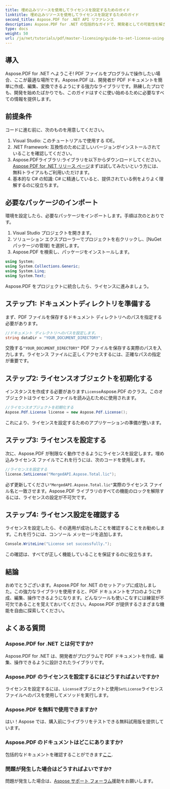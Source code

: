 ```yaml
---
title: 埋め込みリソースを使用してライセンスを設定するためのガイド
linktitle: 埋め込みリソースを使用してライセンスを設定するためのガイド
second_title: Aspose.PDF for .NET API リファレンス
description: Aspose.PDF for .NET の包括的なガイドで、開発者としての可能性を解き放ちましょう。プログラムで PDF ドキュメントを簡単に作成、編集、操作する方法を学びます。このチュートリアルでは、前提条件と手順ごとの手順について説明します。
type: docs
weight: 50
url: /ja/net/tutorials/pdf/master-licensing/guide-to-set-license-using-embedded-resource/
---
```

## 導入

Aspose.PDF for .NET へようこそ! PDF ファイルをプログラムで操作したい場合、ここが最適な場所です。Aspose.PDF は、開発者が PDF ドキュメントを簡単に作成、編集、変換できるようにする強力なライブラリです。熟練したプロでも、開発を始めたばかりでも、このガイドはすぐに使い始めるために必要なすべての情報を提供します。

## 前提条件

コードに進む前に、次のものを用意してください。

1. Visual Studio: このチュートリアルで使用する IDE。
2. .NET Framework: 互換性のために正しいバージョンがインストールされていることを確認してください。
3.  Aspose.PDFライブラリ:ライブラリを以下からダウンロードしてください。[Aspose PDF for .NET リリース ページ](https://releases.aspose.com/pdf/net/)まずは試してみたいという方には、無料トライアルもご利用いただけます。
4. 基本的な C# の知識: C# に精通していると、提供されている例をよりよく理解するのに役立ちます。

## 必要なパッケージのインポート

環境を設定したら、必要なパッケージをインポートします。手順は次のとおりです。

1. Visual Studio プロジェクトを開きます。
2. ソリューション エクスプローラーでプロジェクトを右クリックし、[NuGet パッケージの管理] を選択します。
3. Aspose.PDF を検索し、パッケージをインストールします。

```csharp
using System;
using System.Collections.Generic;
using System.Linq;
using System.Text;
```

Aspose.PDF をプロジェクトに統合したら、ライセンスに進みましょう。

## ステップ1: ドキュメントディレクトリを準備する

まず、PDF ファイルを保存するドキュメント ディレクトリへのパスを指定する必要があります。

```csharp
//ドキュメント ディレクトリへのパスを設定します。
string dataDir = "YOUR_DOCUMENT_DIRECTORY";
```

交換する`"YOUR_DOCUMENT_DIRECTORY"` PDF ファイルを保存する実際のパスを入力します。ライセンス ファイルに正しくアクセスするには、正確なパスの指定が重要です。

## ステップ2: ライセンスオブジェクトを初期化する

インスタンスを作成する必要があります`License`Aspose.PDF のクラス。このオブジェクトはライセンス ファイルを読み込むために使用されます。

```csharp
//ライセンスオブジェクトを初期化する
Aspose.Pdf.License license = new Aspose.Pdf.License();
```

これにより、ライセンスを設定するためのアプリケーションの準備が整います。

## ステップ3: ライセンスを設定する

次に、Aspose.PDF が制限なく動作できるようにライセンスを設定します。埋め込みライセンス ファイルでこれを行うには、次のコードを使用します。

```csharp
//ライセンスを設定する
license.SetLicense("MergedAPI.Aspose.Total.lic");
```

必ず更新してください`"MergedAPI.Aspose.Total.lic"`実際のライセンス ファイル名と一致させます。Aspose.PDF ライブラリのすべての機能のロックを解除するには、ライセンスの設定が不可欠です。

## ステップ4: ライセンス設定を確認する

ライセンスを設定したら、その適用が成功したことを確認することをお勧めします。これを行うには、コンソール メッセージを追加します。

```csharp
Console.WriteLine("License set successfully.");
```

この確認は、すべてが正しく機能していることを保証するのに役立ちます。

## 結論

おめでとうございます。Aspose.PDF for .NET のセットアップに成功しました。この強力なライブラリを使用すると、PDF ドキュメントをプロのように作成、編集、操作できるようになります。どんなツールも使いこなすには練習が不可欠であることを覚えておいてください。Aspose.PDF が提供するさまざまな機能を自由に探索してください。

## よくある質問

### Aspose.PDF for .NET とは何ですか?
Aspose.PDF for .NET は、開発者がプログラムで PDF ドキュメントを作成、編集、操作できるように設計されたライブラリです。

### Aspose.PDF のライセンスを設定するにはどうすればよいですか?
ライセンスを設定するには、`License`オブジェクトと使用`SetLicense`ライセンス ファイルへのパスを使用してメソッドを実行します。

### Aspose.PDF を無料で使用できますか?
はい！Aspose では、購入前にライブラリをテストできる無料試用版を提供しています。

### Aspose.PDF のドキュメントはどこにありますか?
包括的なドキュメントを確認することができます[ここ](https://reference.aspose.com/pdf/net/).

### 問題が発生した場合はどうすればよいですか?
問題が発生した場合は、[Aspose サポート フォーラム](https://forum.aspose.com/c/pdf/10)援助をお願いします。